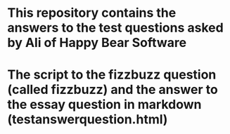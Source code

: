# This repository contains the answers to the test questions asked by Ali of Happy Bear Software
# The script to the fizzbuzz question (called fizzbuzz) and the answer to the essay question in markdown (testanswerquestion.html)

